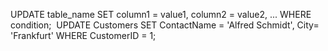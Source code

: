 UPDATE table_name
SET column1 = value1, column2 = value2, ...
WHERE condition;
​
UPDATE Customers
SET ContactName = 'Alfred Schmidt', City= 'Frankfurt'
WHERE CustomerID = 1;